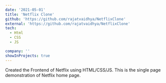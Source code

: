 ```yaml
---
date: '2021-05-01'
title: 'Netflix Clone'
github: 'https://github.com/rajatvaidhya/NetflixClone'
external: 'https://github.com/rajatvaidhya/NetflixClone'
tech:
  - Html
  - CSS
  - JS

company: ''
showInProjects: true
---
```


Created the Frontend of Netflix using HTML/CSS/JS. This is the single page demonstration of Netflix home page. 